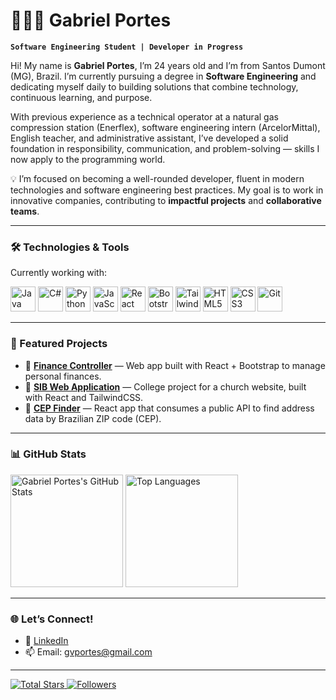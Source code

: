 # 👨🏻‍💻 Gabriel Portes

**`Software Engineering Student | Developer in Progress`**

Hi! My name is **Gabriel Portes**, I’m 24 years old and I’m from Santos Dumont (MG), Brazil. I’m currently pursuing a degree in **Software Engineering** and dedicating myself daily to building solutions that combine technology, continuous learning, and purpose.

With previous experience as a technical operator at a natural gas compression station (Enerflex), software engineering intern (ArcelorMittal), English teacher, and administrative assistant, I’ve developed a solid foundation in responsibility, communication, and problem-solving — skills I now apply to the programming world.

💡 I’m focused on becoming a well-rounded developer, fluent in modern technologies and software engineering best practices. My goal is to work in innovative companies, contributing to **impactful projects** and **collaborative teams**.

---

### 🛠️ Technologies & Tools

Currently working with:

<p align="left">
  <img src="https://cdn.jsdelivr.net/gh/devicons/devicon@latest/icons/java/java-original.svg" alt="Java" width="40" />
  <img src="https://cdn.jsdelivr.net/gh/devicons/devicon@latest/icons/csharp/csharp-original.svg" alt="C#" width="40" />
  <img src="https://cdn.jsdelivr.net/gh/devicons/devicon@latest/icons/python/python-original.svg" alt="Python" width="40" />
  <img src="https://cdn.jsdelivr.net/gh/devicons/devicon@latest/icons/javascript/javascript-original.svg" alt="JavaScript" width="40" />
  <img src="https://cdn.jsdelivr.net/gh/devicons/devicon@latest/icons/react/react-original.svg" alt="React" width="40" />
  <img src="https://cdn.jsdelivr.net/gh/devicons/devicon@latest/icons/bootstrap/bootstrap-original.svg" alt="Bootstrap" width="40" />
  <img src="https://cdn.jsdelivr.net/gh/devicons/devicon@latest/icons/tailwindcss/tailwindcss-plain.svg" alt="TailwindCSS" width="40" />
  <img src="https://cdn.jsdelivr.net/gh/devicons/devicon@latest/icons/html5/html5-original.svg" alt="HTML5" width="40" />
  <img src="https://cdn.jsdelivr.net/gh/devicons/devicon@latest/icons/css3/css3-original.svg" alt="CSS3" width="40" />
  <img src="https://cdn.jsdelivr.net/gh/devicons/devicon@latest/icons/git/git-original.svg" alt="Git" width="40" />
</p>

---

### 📂 Featured Projects

- 🔹 [**Finance Controller**](https://github.com/GVPortes/FinanceController) — Web app built with React + Bootstrap to manage personal finances.
- 🔹 [**SIB Web Application**](https://github.com/Pedro-Henrique-Teles/SIB-FrontEnd) — College project for a church website, built with React and TailwindCSS.
- 🔹 [**CEP Finder**](https://github.com/GVPortes/buscador-cep) — React app that consumes a public API to find address data by Brazilian ZIP code (CEP).

---

### 📊 GitHub Stats

<p align="left">
  <img height="180" src="https://github-readme-stats.vercel.app/api?username=GVPortes&show_icons=true&theme=tokyonight&count_private=true&include_all_commits=true" alt="Gabriel Portes's GitHub Stats" />
  <img height="180" src="https://github-readme-stats.vercel.app/api/top-langs/?username=GVPortes&layout=compact&langs_count=8&hide=html,css&theme=tokyonight" alt="Top Languages" />
</p>

---

### 🌐 Let’s Connect!

- 💼 [LinkedIn](https://www.linkedin.com/in/gvportes)
- 📫 Email: [gvportes@gmail.com](mailto:gvportes@gmail.com)

---

<p align="left">
  <a href="https://github.com/GVPortes?tab=repositories&sort=stargazers">
    <img alt="Total Stars" title="Total GitHub Stars" src="https://custom-icon-badges.demolab.com/github/stars/GVPortes?color=55960c&style=for-the-badge&labelColor=488207&logo=star&label=Stars" />
  </a>
  <a href="https://github.com/GVPortes?tab=followers">
    <img alt="Followers" title="Follow me on GitHub" src="https://custom-icon-badges.demolab.com/github/followers/GVPortes?color=236ad3&labelColor=1155ba&style=for-the-badge&logo=github&label=Followers&logoColor=white" />
  </a>
</p>
